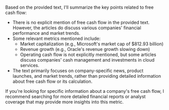 Based on the provided text, I'll summarize the key points related to free cash flow:

* There is no explicit mention of free cash flow in the provided text. However, the articles do discuss various companies' financial performance and market trends.
* Some relevant metrics mentioned include:
	+ Market capitalization (e.g., Microsoft's market cap of $812.93 billion)
	+ Revenue growth (e.g., Oracle's revenue growth slowing down)
	+ Operating cash flow is not explicitly mentioned, but some articles discuss companies' cash management and investments in cloud services.
* The text primarily focuses on company-specific news, product launches, and market trends, rather than providing detailed information about free cash flow or its calculation.

If you're looking for specific information about a company's free cash flow, I recommend searching for more detailed financial reports or analyst coverage that may provide more insights into this metric.